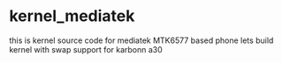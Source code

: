 # kernel_mediatek
this is kernel source code for mediatek MTK6577 based phone
lets build kernel with swap support for karbonn a30 

